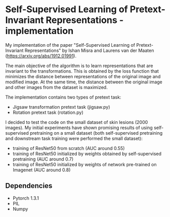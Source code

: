 # Self-Supervised Learning of Pretext-Invariant Representations - implementation

My implementation of the paper "Self-Supervised Learning of Pretext-Invariant Representations" by Ishan Misra and Laurens van der Maaten (https://arxiv.org/abs/1912.01991).

The main objective of the algorithm is to learn representations that are invariant to the transformations. This is obtained by the loss function that minimizes the distance between representations of the original image and modified image. At the same time, the distance between the original image and other images from the dataset is maximized.

The implementation contains two types of pretext task:
 - Jigsaw transformation pretext task (jigsaw.py)
 - Rotation pretext task (rotation.py)

I decided to test the code on the small dataset of skin lesions (2000 images). My initial experiments have shown promising results of using self-supervised pretraining on a small dataset (both self-supervised pretraining and downstream task training were performed the small dataset):
- training of ResNet50 from scratch (AUC around 0.55)
- training of ResNet50 initialized by weights obtained by self-supervised pretraining (AUC around 0.7)
- training of ResNet50 initialized by weights of network pre-trained on Imagenet (AUC around 0.8)


## Dependencies
- Pytorch 1.3.1
- PIL
- Numpy 


